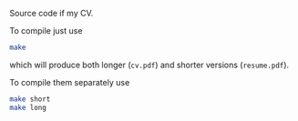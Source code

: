 Source code if my CV.

To compile just use 

```bash
make
```

which will produce both longer (`cv.pdf`) and shorter versions (`resume.pdf`).

To compile them separately use 

```bash
make short
make long
```